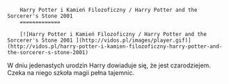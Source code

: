 
        Harry Potter i Kamień Filozoficzny / Harry Potter and the Sorcerer's Stone 2001 
        =============
        
        [![Harry Potter i Kamień Filozoficzny / Harry Potter and the Sorcerer's Stone 2001 ](http://vidos.pl/images/player.gif)](http://vidos.pl/harry-potter-i-kamien-filozoficzny-harry-potter-and-the-sorcerer-s-stone-2001)
        
        
 W dniu jedenastych urodzin Harry dowiaduje się, że jest czarodziejem. Czeka na niego szkoła magii pełna tajemnic.
    